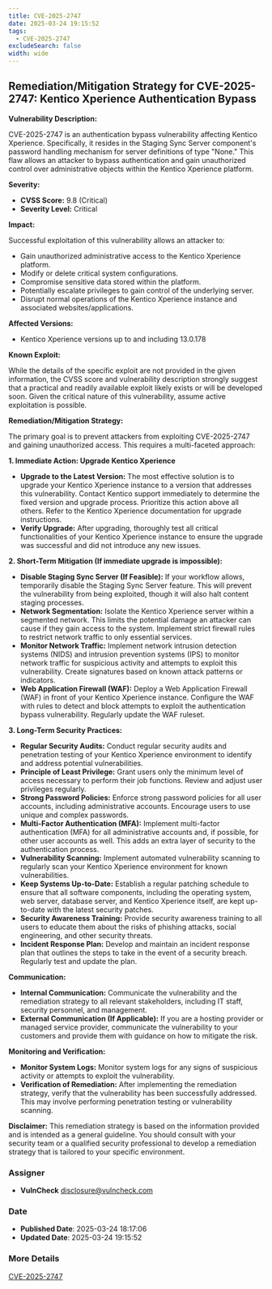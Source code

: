 ```yaml
---
title: CVE-2025-2747
date: 2025-03-24 19:15:52
tags:
  - CVE-2025-2747
excludeSearch: false
width: wide
---
```


## Remediation/Mitigation Strategy for CVE-2025-2747: Kentico Xperience Authentication Bypass

**Vulnerability Description:**

CVE-2025-2747 is an authentication bypass vulnerability affecting Kentico Xperience. Specifically, it resides in the Staging Sync Server component's password handling mechanism for server definitions of type "None." This flaw allows an attacker to bypass authentication and gain unauthorized control over administrative objects within the Kentico Xperience platform.

**Severity:**

*   **CVSS Score:** 9.8 (Critical)
*   **Severity Level:** Critical

**Impact:**

Successful exploitation of this vulnerability allows an attacker to:

*   Gain unauthorized administrative access to the Kentico Xperience platform.
*   Modify or delete critical system configurations.
*   Compromise sensitive data stored within the platform.
*   Potentially escalate privileges to gain control of the underlying server.
*   Disrupt normal operations of the Kentico Xperience instance and associated websites/applications.

**Affected Versions:**

*   Kentico Xperience versions up to and including 13.0.178

**Known Exploit:**

While the details of the specific exploit are not provided in the given information, the CVSS score and vulnerability description strongly suggest that a practical and readily available exploit likely exists or will be developed soon. Given the critical nature of this vulnerability, assume active exploitation is possible.

**Remediation/Mitigation Strategy:**

The primary goal is to prevent attackers from exploiting CVE-2025-2747 and gaining unauthorized access.  This requires a multi-faceted approach:

**1. Immediate Action: Upgrade Kentico Xperience**

*   **Upgrade to the Latest Version:** The most effective solution is to upgrade your Kentico Xperience instance to a version that addresses this vulnerability.  Contact Kentico support immediately to determine the fixed version and upgrade process.  Prioritize this action above all others.  Refer to the Kentico Xperience documentation for upgrade instructions.
*   **Verify Upgrade:**  After upgrading, thoroughly test all critical functionalities of your Kentico Xperience instance to ensure the upgrade was successful and did not introduce any new issues.

**2.  Short-Term Mitigation (If immediate upgrade is impossible):**

*   **Disable Staging Sync Server (If Feasible):** If your workflow allows, temporarily disable the Staging Sync Server feature.  This will prevent the vulnerability from being exploited, though it will also halt content staging processes.
*   **Network Segmentation:**  Isolate the Kentico Xperience server within a segmented network. This limits the potential damage an attacker can cause if they gain access to the system. Implement strict firewall rules to restrict network traffic to only essential services.
*   **Monitor Network Traffic:** Implement network intrusion detection systems (NIDS) and intrusion prevention systems (IPS) to monitor network traffic for suspicious activity and attempts to exploit this vulnerability. Create signatures based on known attack patterns or indicators.
*   **Web Application Firewall (WAF):** Deploy a Web Application Firewall (WAF) in front of your Kentico Xperience instance.  Configure the WAF with rules to detect and block attempts to exploit the authentication bypass vulnerability.  Regularly update the WAF ruleset.

**3.  Long-Term Security Practices:**

*   **Regular Security Audits:** Conduct regular security audits and penetration testing of your Kentico Xperience environment to identify and address potential vulnerabilities.
*   **Principle of Least Privilege:** Grant users only the minimum level of access necessary to perform their job functions. Review and adjust user privileges regularly.
*   **Strong Password Policies:** Enforce strong password policies for all user accounts, including administrative accounts. Encourage users to use unique and complex passwords.
*   **Multi-Factor Authentication (MFA):** Implement multi-factor authentication (MFA) for all administrative accounts and, if possible, for other user accounts as well. This adds an extra layer of security to the authentication process.
*   **Vulnerability Scanning:** Implement automated vulnerability scanning to regularly scan your Kentico Xperience environment for known vulnerabilities.
*   **Keep Systems Up-to-Date:**  Establish a regular patching schedule to ensure that all software components, including the operating system, web server, database server, and Kentico Xperience itself, are kept up-to-date with the latest security patches.
*   **Security Awareness Training:** Provide security awareness training to all users to educate them about the risks of phishing attacks, social engineering, and other security threats.
*   **Incident Response Plan:**  Develop and maintain an incident response plan that outlines the steps to take in the event of a security breach. Regularly test and update the plan.

**Communication:**

*   **Internal Communication:**  Communicate the vulnerability and the remediation strategy to all relevant stakeholders, including IT staff, security personnel, and management.
*   **External Communication (If Applicable):** If you are a hosting provider or managed service provider, communicate the vulnerability to your customers and provide them with guidance on how to mitigate the risk.

**Monitoring and Verification:**

*   **Monitor System Logs:**  Monitor system logs for any signs of suspicious activity or attempts to exploit the vulnerability.
*   **Verification of Remediation:** After implementing the remediation strategy, verify that the vulnerability has been successfully addressed. This may involve performing penetration testing or vulnerability scanning.

**Disclaimer:** This remediation strategy is based on the information provided and is intended as a general guideline. You should consult with your security team or a qualified security professional to develop a remediation strategy that is tailored to your specific environment.

### Assigner
- **VulnCheck** <disclosure@vulncheck.com>

### Date
- **Published Date**: 2025-03-24 18:17:06
- **Updated Date**: 2025-03-24 19:15:52

### More Details
[CVE-2025-2747](https://www.cvedetails.com/cve/CVE-2025-2747)